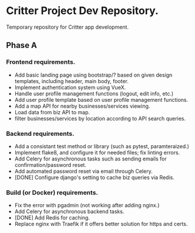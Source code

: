 # Critter Project Dev Repository.
Temporary repository for Critter app development.

## Phase A

### Frontend requirements.
- Add basic landing page using bootstrap/? based on given design templates, including header, main body, footer.
- Implement authentication system using VueX. 
- Handle user profile management functions (logout, edit info, etc.)
- Add user profile template based on user profile management functions.
- Add a map API for nearby businesses/services viewing.
- Load data from biz API to map.
- filter businesses/services by location according to API search queries.

### Backend requirements.
- Add a consistant test method or library (such as pytest, paramteraized.)
- Implement flake8, and configure it for needed files; fix linting errors.
- Add Celery for asynchronous tasks such as sending emails for confirmation/password reset.
- Add automated password reset via email through Celery.
- [DONE] Configure django's setting to cache biz queries via Redis.

### Build (or Docker) requirements.
- Fix the error with pgadmin (not working after adding nginx.)
- Add Celery for asynchronous backend tasks.
- [DONE] Add Redis for caching.
- Replace nginx with Traefik if it offers better solution for https and certs.

